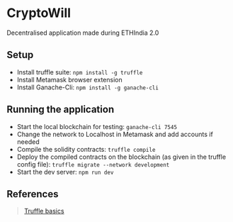 # CryptoWill
Decentralised application made during ETHIndia 2.0

## Setup
* Install truffle suite: `npm install -g truffle`
* Install Metamask browser extension
* Install Ganache-Cli: `npm install -g ganache-cli`

## Running the application
* Start the local blockchain for testing: `ganache-cli 7545`
* Change the network to Localhost in Metamask and add accounts if needed
* Compile the solidity contracts: `truffle compile`
* Deploy the compiled contracts on the blockchain (as given in the truffle config file):
 `truffle migrate --network development`
* Start the dev server: `npm run dev`

## References
> [Truffle basics](https://www.trufflesuite.com/boxes/pet-shop)